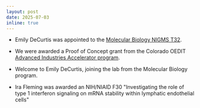 ```yaml
---
layout: post
date: 2025-07-03
inline: true
---
```


- Emily DeCurtis was appointed to the [Molecular Biology NIGMS T32](https://www.cuanschutz.edu/graduate-programs/molecular-biology/t32-awardees).

- We were awarded a Proof of Concept grant from the Colorado OEDIT [Advanced
  Industries Accelerator program](https://oedit.colorado.gov/press-release/oedit-announces-grants-to-35-colorado-startups-and-researchers-in-the-advanced).

- Welcome to Emily DeCurtis, joining the lab from the Molecular Biology program.

- Ira Fleming was awarded an NIH/NIAID F30 "Investigating the role of type 1
  interferon signaling on mRNA stability within lymphatic endothelial cells"
